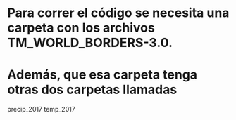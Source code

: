 # Para correr el código se necesita una carpeta con los archivos TM_WORLD_BORDERS-3.0.
#  Además, que esa carpeta tenga otras dos carpetas llamadas 

precip_2017
temp_2017
